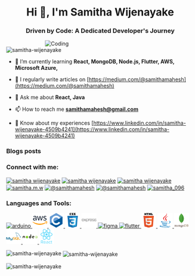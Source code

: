 <h1 align="center">Hi 👋, I'm Samitha Wijenayake</h1>
<h3 align="center">Driven by Code: A Dedicated Developer's Journey</h3>
<img align="right" alt="Coding" width="400" src="https://images.app.goo.gl/k7QYHYzdzYRCZ5RC7">

<p align="left"> <img src="https://komarev.com/ghpvc/?username=samitha-wijenayake&label=Profile%20views&color=0e75b6&style=flat" alt="samitha-wijenayake" /> </p>

- 🌱 I’m currently learning **React, MongoDB, Node.js, Flutter, AWS, Microsoft Azure,**

- 📝 I regularly write articles on [https://medium.com/@samithamahesh](https://medium.com/@samithamahesh)

- 💬 Ask me about **React, Java**

- 📫 How to reach me **samithamahesh@gmail.com**

- 📄 Know about my experiences [https://www.linkedin.com/in/samitha-wijenayake-4509b4241](https://www.linkedin.com/in/samitha-wijenayake-4509b4241)

### Blogs posts
<!-- BLOG-POST-LIST:START -->
<!-- BLOG-POST-LIST:END -->

<h3 align="left">Connect with me:</h3>
<p align="left">
<a href="https://linkedin.com/in/samitha wijenayake" target="blank"><img align="center" src="https://raw.githubusercontent.com/rahuldkjain/github-profile-readme-generator/master/src/images/icons/Social/linked-in-alt.svg" alt="samitha wijenayake" height="30" width="40" /></a>
<a href="https://stackoverflow.com/users/samitha wijenayake" target="blank"><img align="center" src="https://raw.githubusercontent.com/rahuldkjain/github-profile-readme-generator/master/src/images/icons/Social/stack-overflow.svg" alt="samitha wijenayake" height="30" width="40" /></a>
<a href="https://fb.com/samitha wijenayake" target="blank"><img align="center" src="https://raw.githubusercontent.com/rahuldkjain/github-profile-readme-generator/master/src/images/icons/Social/facebook.svg" alt="samitha wijenayake" height="30" width="40" /></a>
<a href="https://instagram.com/samitha.m.w" target="blank"><img align="center" src="https://raw.githubusercontent.com/rahuldkjain/github-profile-readme-generator/master/src/images/icons/Social/instagram.svg" alt="samitha.m.w" height="30" width="40" /></a>
<a href="https://medium.com/@samithamahesh" target="blank"><img align="center" src="https://raw.githubusercontent.com/rahuldkjain/github-profile-readme-generator/master/src/images/icons/Social/medium.svg" alt="@samithamahesh" height="30" width="40" /></a>
<a href="https://www.hackerrank.com/@samithamahesh" target="blank"><img align="center" src="https://raw.githubusercontent.com/rahuldkjain/github-profile-readme-generator/master/src/images/icons/Social/hackerrank.svg" alt="@samithamahesh" height="30" width="40" /></a>
<a href="https://discord.gg/samitha_096" target="blank"><img align="center" src="https://raw.githubusercontent.com/rahuldkjain/github-profile-readme-generator/master/src/images/icons/Social/discord.svg" alt="samitha_096" height="30" width="40" /></a>
</p>

<h3 align="left">Languages and Tools:</h3>
<p align="left"> <a href="https://www.arduino.cc/" target="_blank" rel="noreferrer"> <img src="https://cdn.worldvectorlogo.com/logos/arduino-1.svg" alt="arduino" width="40" height="40"/> </a> <a href="https://aws.amazon.com" target="_blank" rel="noreferrer"> <img src="https://raw.githubusercontent.com/devicons/devicon/master/icons/amazonwebservices/amazonwebservices-original-wordmark.svg" alt="aws" width="40" height="40"/> </a> <a href="https://www.cprogramming.com/" target="_blank" rel="noreferrer"> <img src="https://raw.githubusercontent.com/devicons/devicon/master/icons/c/c-original.svg" alt="c" width="40" height="40"/> </a> <a href="https://www.w3schools.com/css/" target="_blank" rel="noreferrer"> <img src="https://raw.githubusercontent.com/devicons/devicon/master/icons/css3/css3-original-wordmark.svg" alt="css3" width="40" height="40"/> </a> <a href="https://expressjs.com" target="_blank" rel="noreferrer"> <img src="https://raw.githubusercontent.com/devicons/devicon/master/icons/express/express-original-wordmark.svg" alt="express" width="40" height="40"/> </a> <a href="https://www.figma.com/" target="_blank" rel="noreferrer"> <img src="https://www.vectorlogo.zone/logos/figma/figma-icon.svg" alt="figma" width="40" height="40"/> </a> <a href="https://flutter.dev" target="_blank" rel="noreferrer"> <img src="https://www.vectorlogo.zone/logos/flutterio/flutterio-icon.svg" alt="flutter" width="40" height="40"/> </a> <a href="https://www.w3.org/html/" target="_blank" rel="noreferrer"> <img src="https://raw.githubusercontent.com/devicons/devicon/master/icons/html5/html5-original-wordmark.svg" alt="html5" width="40" height="40"/> </a> <a href="https://www.java.com" target="_blank" rel="noreferrer"> <img src="https://raw.githubusercontent.com/devicons/devicon/master/icons/java/java-original.svg" alt="java" width="40" height="40"/> </a> <a href="https://www.mongodb.com/" target="_blank" rel="noreferrer"> <img src="https://raw.githubusercontent.com/devicons/devicon/master/icons/mongodb/mongodb-original-wordmark.svg" alt="mongodb" width="40" height="40"/> </a> <a href="https://www.mysql.com/" target="_blank" rel="noreferrer"> <img src="https://raw.githubusercontent.com/devicons/devicon/master/icons/mysql/mysql-original-wordmark.svg" alt="mysql" width="40" height="40"/> </a> <a href="https://nodejs.org" target="_blank" rel="noreferrer"> <img src="https://raw.githubusercontent.com/devicons/devicon/master/icons/nodejs/nodejs-original-wordmark.svg" alt="nodejs" width="40" height="40"/> </a> <a href="https://reactjs.org/" target="_blank" rel="noreferrer"> <img src="https://raw.githubusercontent.com/devicons/devicon/master/icons/react/react-original-wordmark.svg" alt="react" width="40" height="40"/> </a> </p>

<p><img align="left" src="https://github-readme-stats.vercel.app/api/top-langs?username=samitha-wijenayake&show_icons=true&locale=en&layout=compact" alt="samitha-wijenayake" /></p>

<p>&nbsp;<img align="center" src="https://github-readme-stats.vercel.app/api?username=samitha-wijenayake&show_icons=true&locale=en" alt="samitha-wijenayake" /></p>

<p><img align="center" src="https://github-readme-streak-stats.herokuapp.com/?user=samitha-wijenayake&" alt="samitha-wijenayake" /></p>
